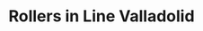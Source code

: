 ---
title: "Rollers in Line Valladolid"
url: /valladolid/rollers-in-line-valladolid/
shop: general
---